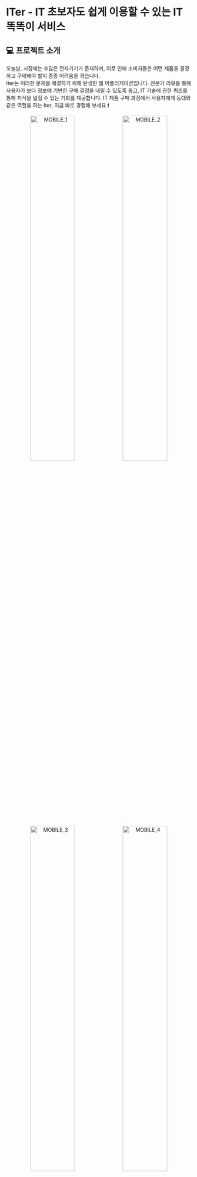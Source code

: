 # ITer - IT 초보자도 쉽게 이용할 수 있는 IT 똑똑이 서비스

## 💻 프로젝트 소개

오늘날, 시장에는 수많은 전자기기가 존재하며, 이로 인해 소비자들은 어떤 제품을 결정하고 구매해야 할지 종종 어려움을 겪습니다. <br>Iter는 이러한 문제를 해결하기 위해 탄생한 웹 어플리케이션입니다. 전문가 리뷰를 통해 사용자가 보다 정보에 기반한 구매 결정을 내릴 수 있도록 돕고, IT 기술에 관한 퀴즈를 통해 지식을 넓힐 수 있는 기회를 제공합니다. IT 제품 구매 과정에서 사용자에게 등대와 같은 역할을 하는 Iter, 지금 바로 경험해 보세요 ❗️


<p align = "center" width="100%">
 <img width="49%" alt = "MOBILE_1" src="https://github.com/BETTER-iTER/Server/assets/96874318/86df95d7-1ce2-49a1-b5fc-e7f7108ce681">
 <img width="49%" alt = "MOBILE_2" src="https://github.com/BETTER-iTER/Server/assets/96874318/f12a2188-6a80-4f58-9d72-13105bd38e8f">
</p>

<p align = "center" width="100%">    
  <img width="49%" alt = "MOBILE_3" src="https://github.com/BETTER-iTER/Server/assets/96874318/355aba3e-f20d-40f7-bb7a-6302cb174268">
  <img width="49%" alt = "MOBILE_4" src="https://github.com/BETTER-iTER/Server/assets/96874318/b9029b4f-1b30-48e4-877f-7708dc907bf1">
</p>

<p align = "center" width="100%">
  <img width="49%" alt = "MOBILE_5" src="https://github.com/BETTER-iTER/Server/assets/96874318/06a23afb-8d69-45c4-85bf-e6925e0fd749">
  <img width="49%" alt = "MOBILE_6" src="https://github.com/BETTER-iTER/Server/assets/96874318/a21a6357-b1e7-4ca5-b3e2-5d01ca1aeba7">
  
</p>

<p align = "center" width="100%">
  <img width="49%" alt = "MOBILE_5" src="https://github.com/BETTER-iTER/Server/assets/96874318/4b09609f-9cfb-4043-a3a8-1fc0704ee710">
  <img width="49%" alt = "MOBILE_6" src="https://github.com/BETTER-iTER/Server/assets/96874318/60c958f4-f366-4a0c-9d05-e94961ce1888">
</p>

<p align = "cetner" width="100%">
  <img width="100%" alt = "MOBILE_7" src="https://github.com/BETTER-iTER/Server/assets/96874318/1d081c2c-b722-4b9c-b558-a0f4945a7401">
</p>

## 🌐 Server Architecture
![스크린샷 2024-03-17 오후 1 43 39](https://github.com/BETTER-iTER/Server/assets/96874318/43a43aa5-a8ca-474a-bdfa-d7a04290d401)

## 👥 Contributors


<table align="center">
  <tbody>
    <tr>
      <td align="center" colspan="1">PM</td>
      <td align="center" colspan="1">DEGINER</td>
    </tr>
    <tr>
      <td>
        <a href="https://github.com/alreadynyeong">
          <img src="https://github.com/BETTER-iTER/Server/assets/96874318/f71f8f86-2fd9-44d8-a31a-6a135c6ca78b" width="200px" style="max-width: 100%;">
        </a>
      </td>
      <td>
         <a href="https://github.com/kimdavid0521">
           <img src="https://github.com/BETTER-iTER/Server/assets/96874318/7d34c054-809b-4453-a356-2608663de0f1" width="200px" style="max-width: 100%;">
         </a>
       </td>
    </tr>
    <tr>
      <td align="center">PM 송수경</a>
      </td>
      <td align="center">DESIGNER 문채원</a>
      </td>
    </tr>
  </tbody>
</table>

<table align="center">
  <tbody>
    <tr>
      <td align="center" colspan="2">FRONTEND</td>
      <td align="center" colspan="2">BACKEND</td>
    </tr>
    <tr>
      <td>
        <a href="https://github.com/alreadynyeong">
          <img src="https://github.com/BETTER-iTER/Server/assets/96874318/1e788ea1-3187-4c86-9c77-2622725ba66f" width="200px" style="max-width: 100%;">
        </a>
      </td>
      <td>
         <a href="https://github.com/kimdavid0521">
           <img src="https://github.com/BETTER-iTER/Server/assets/96874318/c62fda50-a6f8-4df1-b10a-13669f069007" width="200px" style="max-width: 100%;">
         </a>
       </td>
      <td>
        <a href="https://github.com/choidongkuen">
          <img src="https://github.com/BETTER-iTER/Server/assets/96874318/67f67bb1-e815-4982-8e91-8c7b8ebed278" width="200px" style="max-width: 100%;">
        </a>
      </td>
      <td>
        <a href="https://github.com/luke0408">
          <img src="https://github.com/BETTER-iTER/Server/assets/96874318/f0d63931-d787-42d7-8ee5-e3d5b5ee0ef3" width="200px" style="max-width: 100%;">
        </a>
      </td>
    </tr>
    <tr>
      <td align="center">
          <a href="https://github.com/unoung">FE 이민형</a>
      </td>
      <td align="center">
          <a href="https://github.com/kimdavid0521">FE 김태영</a>
      </td>
      <td align="center">
          <a href="https://github.com/choidongkuen">BE 최동근</a>
      </td>
      <td align="center">
          <a href="https://github.com/luke0408">BE 최선규</a>
      </td>
    </tr>
  </tbody>
</table>


## 🛠️ Server Tech Stack
<img src="https://img.shields.io/badge/Framework-555555?style=for-the-badge">![SpringBoot](https://img.shields.io/badge/springboot-%236DB33F.svg?style=for-the-badge&logo=springboot&logoColor=white)![spring_data_JPA](https://img.shields.io/badge/spring_data_JPA-%236DB33F?style=for-the-badge&logo=databricks&logoColor=white)![SpringSecurity](https://img.shields.io/badge/spring_security-%236DB33F.svg?style=for-the-badge&logo=springsecurity&logoColor=white) <img src="https://img.shields.io/badge/build-555555?style=for-the-badge">![Gradle](https://img.shields.io/badge/Gradle-02303A.svg?style=for-the-badge&logo=Gradle&logoColor=white)

<img src="https://img.shields.io/badge/Test-555555?style=for-the-badge">![junit5](https://img.shields.io/badge/junit5-25A162?style=for-the-badge&logo=junit5&logoColor=white)![test_containers](https://img.shields.io/badge/test_containers-328ba3?style=for-the-badge&logo=reasonstudios&logoColor=white)

<img src="https://img.shields.io/badge/Database-555555?style=for-the-badge">![MySQL](https://img.shields.io/badge/mysql-4479A1.svg?style=for-the-badge&logo=mysql&logoColor=white)![Redis](https://img.shields.io/badge/redis-%23DD0031.svg?style=for-the-badge&logo=redis&logoColor=white)![Firebase](https://img.shields.io/badge/Firebase-039BE5?style=for-the-badge&logo=Firebase&logoColor=white) 

<img src="https://img.shields.io/badge/Infrastructure-555555?style=for-the-badge">![Amazon Ec2](https://img.shields.io/badge/amazon_ec2-FF9900.svg?style=for-the-badge&logo=amazonec2&logoColor=white)![Amazon S3](https://img.shields.io/badge/AWS_S3-569A31.svg?style=for-the-badge&logo=amazons3&logoColor=white)![Amazon RDS](https://img.shields.io/badge/amazon_RDS-527FFF.svg?style=for-the-badge&logo=amazonrds&logoColor=white)![Amazon ElastiCache](https://img.shields.io/badge/amazon_elasticache-FF9900.svg?style=for-the-badge&logo=amazondocumentdb&logoColor=white)![Nginx](https://img.shields.io/badge/nginx-%23009639.svg?style=for-the-badge&logo=nginx&logoColor=white)

<img src="https://img.shields.io/badge/CICD-555555?style=for-the-badge">![Docker](https://img.shields.io/badge/docker-%230db7ed.svg?style=for-the-badge&logo=docker&logoColor=white)![GitHub Actions](https://img.shields.io/badge/github%20actions-%232671E5.svg?style=for-the-badge&logo=githubactions&logoColor=white)





                                                    
